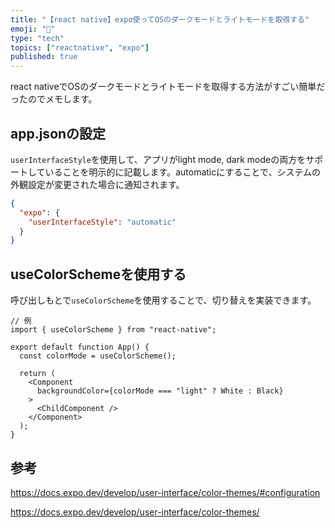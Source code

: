 ```yaml
---
title: "【react native】expo使ってOSのダークモードとライトモードを取得する"
emoji: "🚦"
type: "tech"
topics: ["reactnative", "expo"]
published: true
---
```


react nativeでOSのダークモードとライトモードを取得する方法がすごい簡単だったのでメモします。

## app.jsonの設定

`userInterfaceStyle`を使用して、アプリがlight mode, dark modeの両方をサポートしていることを明示的に記載します。automaticにすることで、システムの外観設定が変更された場合に通知されます。

```json
{
  "expo": {
    "userInterfaceStyle": "automatic"
  }
}
```


## useColorSchemeを使用する

呼び出しもとで`useColorScheme`を使用することで、切り替えを実装できます。

```tsx
// 例
import { useColorScheme } from "react-native";

export default function App() {
  const colorMode = useColorScheme();

  return (
    <Component
      backgroundColor={colorMode === "light" ? White : Black}
    >
      <ChildComponent />
    </Component>
  );
}
```

## 参考

https://docs.expo.dev/develop/user-interface/color-themes/#configuration

https://docs.expo.dev/develop/user-interface/color-themes/
